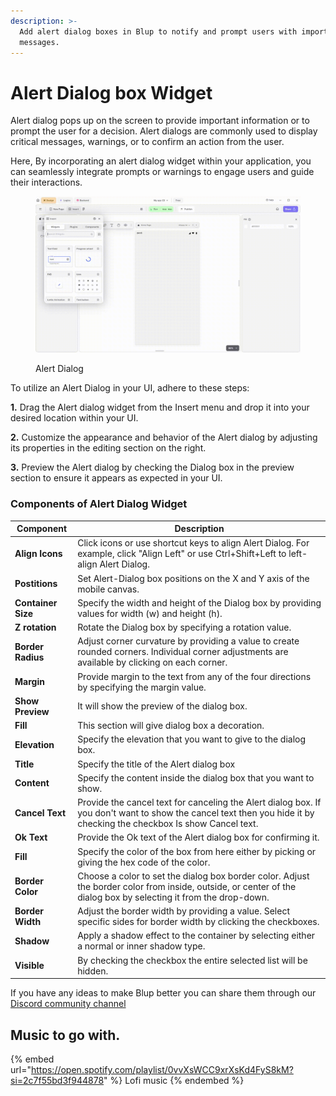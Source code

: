 ```yaml
---
description: >-
  Add alert dialog boxes in Blup to notify and prompt users with important
  messages.
---
```


# Alert Dialog box Widget

Alert dialog pops up on the screen to provide important information or to prompt the user for a decision. Alert dialogs are commonly used to display critical messages, warnings, or to confirm an action from the user.

Here, By incorporating an alert dialog widget within your application, you can seamlessly integrate prompts or warnings to engage users and guide their interactions.

<figure><img src="../../../.gitbook/assets/alert-dialog.gif" alt="Alert Dialog"><figcaption><p>Alert Dialog</p></figcaption></figure>

To utilize an Alert Dialog in your UI, adhere to these steps:

**1.** Drag the Alert dialog widget from the Insert menu and drop it into your desired location within your UI.

**2.** Customize the appearance and behavior of the Alert dialog by adjusting its properties in the editing section on the right.

**3.** Preview the Alert dialog by checking the Dialog box in the preview section to ensure it appears as expected in your UI.

### Components of Alert Dialog Widget

| Component          | Description                                                                                                                                                          |
| ------------------ | -------------------------------------------------------------------------------------------------------------------------------------------------------------------- |
| **Align Icons**    | Click icons or use shortcut keys to align Alert Dialog. For example, click "Align Left" or use Ctrl+Shift+Left to left-align Alert Dialog.                           |
| **Postitions**     | Set Alert-Dialog box positions on the X and Y axis of the mobile canvas.                                                                                             |
| **Container Size** | Specify the width and height of the Dialog box by providing values for width (w) and height (h).                                                                     |
| **Z rotation**     | Rotate the Dialog box by specifying a rotation value.                                                                                                                |
| **Border Radius**  | Adjust corner curvature by providing a value to create rounded corners. Individual corner adjustments are available by clicking on each corner.                      |
| **Margin**         | Provide margin to the text from any of the four directions by specifying the margin value.                                                                           |
| **Show Preview**   | It will show the preview of the dialog box.                                                                                                                          |
| **Fill**           | This section will give dialog box a decoration.                                                                                                                      |
| **Elevation**      | Specify the elevation that you want to give to the dialog box.                                                                                                       |
| **Title**          | Specify the title of the Alert dialog box                                                                                                                            |
| **Content**        | Specify the content inside the dialog box that you want to show.                                                                                                     |
| **Cancel Text**    | Provide the cancel text for canceling the Alert dialog box. If you don't want to show the cancel text then you hide it by checking the checkbox Is show Cancel text. |
| **Ok Text**        | Provide the Ok text of the Alert dialog box for confirming it.                                                                                                       |
| **Fill**           | Specify the color of the box from here either by picking or giving the hex code of the color.                                                                        |
| **Border Color**   | Choose a color to set the dialog box border color. Adjust the border color from inside, outside, or center of the dialog box by selecting it from the drop-down.     |
| **Border Width**   | Adjust the border width by providing a value. Select specific sides for border width by clicking the checkboxes.                                                     |
| **Shadow**         | Apply a shadow effect to the container by selecting either a normal or inner shadow type.                                                                            |
| **Visible**        | By checking the checkbox the entire selected list will be hidden.                                                                                                    |

If you have any ideas to make Blup better you can share them through our [Discord community channel](https://discord.com/channels/940632966093234176/965313562425823303)

## Music to go with.

{% embed url="https://open.spotify.com/playlist/0vvXsWCC9xrXsKd4FyS8kM?si=2c7f55bd3f944878" %}
Lofi music
{% endembed %}
